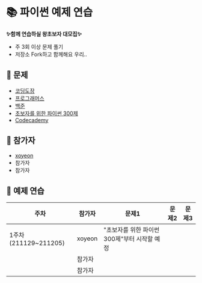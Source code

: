 # 📚 파이썬 예제 연습
 **✨함께 연습하실 왕초보자 대모집✨**
- 주 3회 이상 문제 풀기
- 저장소 Fork하고 함께해요 우리..

## 🐣 문제
- [코딩도장](https://codingdojang.com/)
- [프로그래머스](https://programmers.co.kr/learn/challenges?tab=all_challenges)
- [백준](https://www.acmicpc.net/workbook/view/459)
- [초보자를 위한 파이썬 300제](https://wikidocs.net/book/922)
- [Codecademy](https://www.codecademy.com/catalog/language/python)

## 🐥 참가자
- [xoyeon](https://github.com/xoyeon/Practicing-Python-Examples)
- 참가자
- 참가자

## 🐤 예제 연습
|주차|참가자|문제1|문제2|문제3|
|----|-----|-----|-----|----|
|1주차(211129~211205)|xoyeon|"초보자를 위한 파이썬 300제"부터 시작할 예정|
||참가자||
||참가자||
